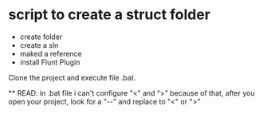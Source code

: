 # script to create a struct folder

* create folder
* create a sln
* maked a reference
* install Flunt Plugin

Clone the project and execute file .bat.

** READ: in .bat file i can't configure "<" and ">" because of that, after you open your project, look for a "--" and replace to "<" or ">"


